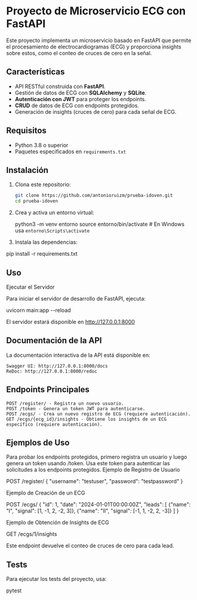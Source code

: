 # Proyecto de Microservicio ECG con FastAPI

Este proyecto implementa un microservicio basado en FastAPI que permite el procesamiento de electrocardiogramas (ECG) y proporciona insights sobre estos, como el conteo de cruces de cero en la señal.

## Características

- API RESTful construida con **FastAPI**.
- Gestión de datos de ECG con **SQLAlchemy** y **SQLite**.
- **Autenticación con JWT** para proteger los endpoints.
- **CRUD** de datos de ECG con endpoints protegidos.
- Generación de insights (cruces de cero) para cada señal de ECG.

## Requisitos

- Python 3.8 o superior
- Paquetes especificados en `requirements.txt`

## Instalación

1. Clona este repositorio:

   ```bash
   git clone https://github.com/antonioruizm/prueba-idoven.git
   cd prueba-idoven

2. Crea y activa un entorno virtual:

    python3 -m venv entorno
    source entorno/bin/activate  # En Windows usa `entorno\Scripts\activate`

3. Instala las dependencias:

  pip install -r requirements.txt


## Uso
Ejecutar el Servidor

Para iniciar el servidor de desarrollo de FastAPI, ejecuta:

uvicorn main:app --reload

El servidor estará disponible en http://127.0.0.1:8000


## Documentación de la API

La documentación interactiva de la API está disponible en:

    Swagger UI: http://127.0.0.1:8000/docs
    ReDoc: http://127.0.0.1:8000/redoc

## Endpoints Principales

    POST /register/ - Registra un nuevo usuario.
    POST /token - Genera un token JWT para autenticarse.
    POST /ecgs/ - Crea un nuevo registro de ECG (requiere autenticación).
    GET /ecgs/{ecg_id}/insights - Obtiene los insights de un ECG específico (requiere autenticación).

## Ejemplos de Uso

Para probar los endpoints protegidos, primero registra un usuario y luego genera un token usando /token. Usa este token para autenticar las solicitudes a los endpoints protegidos.
Ejemplo de Registro de Usuario

POST /register/
{
  "username": "testuser",
  "password": "testpassword"
}

Ejemplo de Creación de un ECG

POST /ecgs/
{
  "id": 1,
  "date": "2024-01-01T00:00:00Z",
  "leads": [
      {"name": "I", "signal": [1, -1, 2, -2, 3]},
      {"name": "II", "signal": [-1, 1, -2, 2, -3]}
  ]
}

Ejemplo de Obtención de Insights de ECG

GET /ecgs/1/insights

Este endpoint devuelve el conteo de cruces de cero para cada lead.

## Tests

Para ejecutar los tests del proyecto, usa:

pytest


